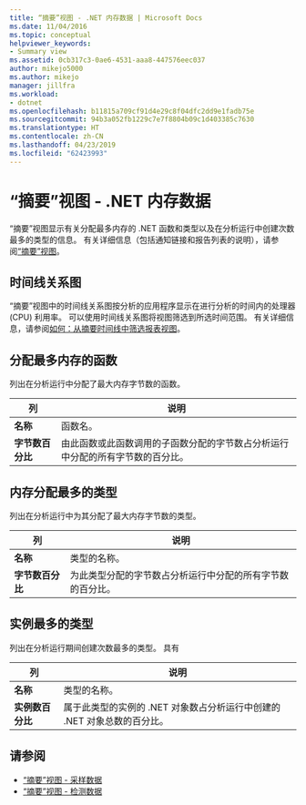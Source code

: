 ```yaml
---
title: “摘要”视图 - .NET 内存数据 | Microsoft Docs
ms.date: 11/04/2016
ms.topic: conceptual
helpviewer_keywords:
- Summary view
ms.assetid: 0cb317c3-0ae6-4531-aaa8-447576eec037
author: mikejo5000
ms.author: mikejo
manager: jillfra
ms.workload:
- dotnet
ms.openlocfilehash: b11815a709cf91d4e29c8f04dfc2dd9e1fadb75e
ms.sourcegitcommit: 94b3a052fb1229c7e7f8804b09c1d403385c7630
ms.translationtype: HT
ms.contentlocale: zh-CN
ms.lasthandoff: 04/23/2019
ms.locfileid: "62423993"
---
```

# <a name="summary-view---net-memory-data"></a>“摘要”视图 - .NET 内存数据
“摘要”视图显示有关分配最多内存的 .NET 函数和类型以及在分析运行中创建次数最多的类型的信息。 有关详细信息（包括通知链接和报告列表的说明），请参阅[“摘要”视图](../profiling/summary-view.md)。

## <a name="timeline-graph"></a>时间线关系图
 “摘要”视图中的时间线关系图按分析的应用程序显示在进行分析的时间内的处理器 (CPU) 利用率。 可以使用时间线关系图将视图筛选到所选时间范围。 有关详细信息，请参阅[如何：从摘要时间线中筛选报表视图](../profiling/how-to-filter-report-views-from-the-summary-timeline.md)。

## <a name="functions-allocating-most-memory"></a>分配最多内存的函数
 列出在分析运行中分配了最大内存字节数的函数。

|列|说明|
|------------|-----------------|
|**名称**|函数名。|
|**字节数百分比**|由此函数或此函数调用的子函数分配的字节数占分析运行中分配的所有字节数的百分比。|

## <a name="types-with-most-memory-allocated"></a>内存分配最多的类型
 列出在分析运行中为其分配了最大内存字节数的类型。

|列|说明|
|------------|-----------------|
|**名称**|类型的名称。|
|**字节数百分比**|为此类型分配的字节数占分析运行中分配的所有字节数的百分比。|

## <a name="types-with-most-instances"></a>实例最多的类型
 列出在分析运行期间创建次数最多的类型。 具有

|列|说明|
|------------|-----------------|
|**名称**|类型的名称。|
|**实例数百分比**|属于此类型的实例的 .NET 对象数占分析运行中创建的 .NET 对象总数的百分比。|

## <a name="see-also"></a>请参阅
- [“摘要”视图 - 采样数据](../profiling/summary-view-sampling-data.md)
- [“摘要”视图 - 检测数据](../profiling/summary-view-instrumentation-data.md)
